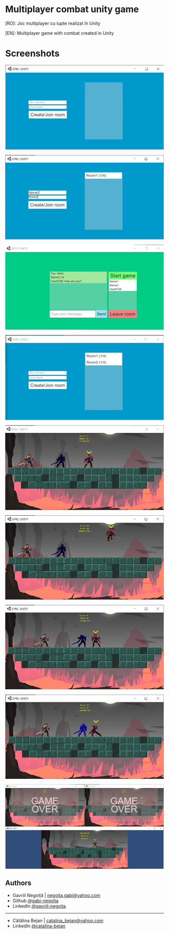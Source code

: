 
# Multiplayer combat unity game

[RO]: Joc multiplayer cu lupte realizat în Unity 

[EN]: Multiplayer game with combat created in Unity
# Screenshots

![App Screenshot](https://github.com/gabi-negoita/multiplayer-combat-unity-game/blob/main/screenshots/menu.png?raw=true)

![App Screenshot](https://github.com/gabi-negoita/multiplayer-combat-unity-game/blob/main/screenshots/menu2.png?raw=true)

![App Screenshot](https://github.com/gabi-negoita/multiplayer-combat-unity-game/blob/main/screenshots/room.png?raw=true)

![App Screenshot](https://github.com/gabi-negoita/multiplayer-combat-unity-game/blob/main/screenshots/menu3.png?raw=true)

![App Screenshot](https://github.com/gabi-negoita/multiplayer-combat-unity-game/blob/main/screenshots/game.png?raw=true)

![App Screenshot](https://github.com/gabi-negoita/multiplayer-combat-unity-game/blob/main/screenshots/game2.png?raw=true)

![App Screenshot](https://github.com/gabi-negoita/multiplayer-combat-unity-game/blob/main/screenshots/game3.png?raw=true)

![App Screenshot](https://github.com/gabi-negoita/multiplayer-combat-unity-game/blob/main/screenshots/game4.png?raw=true)

![App Screenshot](https://github.com/gabi-negoita/multiplayer-combat-unity-game/blob/main/screenshots/game5.png?raw=true)



## Authors

- Gavriil Negoiță | negoita.gabi@yahoo.com
- Github [@gabi-negoita](https://github.com/gabi-negoita)
- LinkedIn [@gavriil-negoita](https://www.linkedin.com/in/gavriil-negoita)
---
- Cătălina Bejan | catalina_bejan@yahoo.com
- LinkedIn [@catalina-bejan](linkedin.com/in/catalina-bejan-9a872617b)